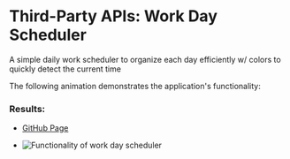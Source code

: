 # Third-Party APIs: Work Day Scheduler

A simple daily work scheduler to organize each day efficiently w/ colors to quickly detect the current time

The following animation demonstrates the application's functionality:

### Results:
* [GitHub Page](https://r-alo.github.io/hmwSession5/)


* ![Functionality of work day scheduler](./assets/functionality5.gif)